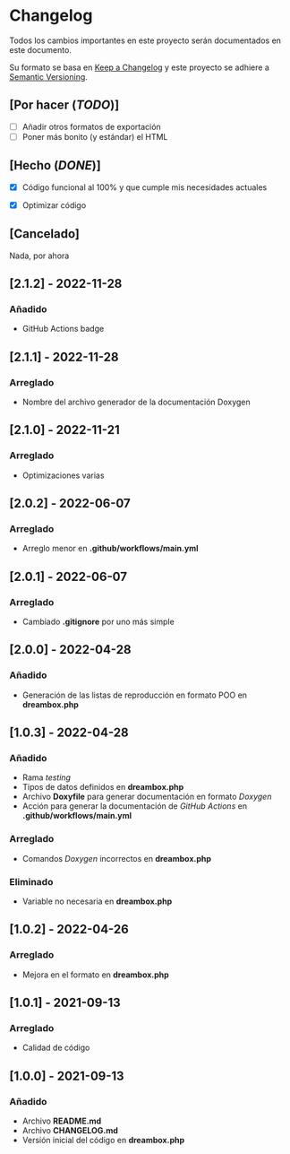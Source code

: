 # Changelog
Todos los cambios importantes en este proyecto serán documentados en este documento.

Su formato se basa en [Keep a Changelog](https://keepachangelog.com/en/1.0.0/) y este proyecto se adhiere a [Semantic Versioning](https://semver.org/spec/v2.0.0.html).

## [Por hacer (*TODO*)]
- [ ] Añadir otros formatos de exportación
- [ ] Poner más bonito (y estándar) el HTML

## [Hecho (*DONE*)]
- [x] Código funcional al 100% y que cumple mis necesidades actuales
- [x] Optimizar código


## [Cancelado]
Nada, por ahora

## [2.1.2] - 2022-11-28
### Añadido
- GitHub Actions badge

## [2.1.1] - 2022-11-28
### Arreglado
- Nombre del archivo generador de la documentación Doxygen

## [2.1.0] - 2022-11-21
### Arreglado
- Optimizaciones varias

## [2.0.2] - 2022-06-07
### Arreglado
- Arreglo menor en **.github/workflows/main.yml**

## [2.0.1] - 2022-06-07
### Arreglado
- Cambiado **.gitignore** por uno más simple

## [2.0.0] - 2022-04-28
### Añadido
- Generación de las listas de reproducción en formato POO en **dreambox.php**

## [1.0.3] - 2022-04-28
### Añadido
- Rama *testing*
- Tipos de datos definidos en **dreambox.php**
- Archivo **Doxyfile** para generar documentación en formato *Doxygen*
- Acción para generar la documentación de *GitHub Actions* en **.github/workflows/main.yml**

### Arreglado
- Comandos *Doxygen* incorrectos en **dreambox.php**

### Eliminado
- Variable no necesaria en **dreambox.php**

## [1.0.2] - 2022-04-26
### Arreglado
- Mejora en el formato en **dreambox.php**

## [1.0.1] - 2021-09-13
### Arreglado
- Calidad de código

## [1.0.0] - 2021-09-13
### Añadido
- Archivo **README.md**
- Archivo **CHANGELOG.md**
- Versión inicial del código en **dreambox.php**

